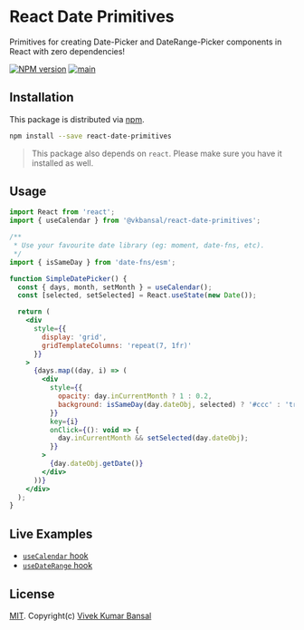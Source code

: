 # React Date Primitives

Primitives for creating Date-Picker and DateRange-Picker components in React with zero dependencies!

[![NPM version][npm-image]][npm-url]
[![main][gha-image]][gha-url]

## Installation

This package is distributed via [npm](https://www.npmjs.com/).

```bash
npm install --save react-date-primitives
```

> This package also depends on `react`. Please make sure you have it installed as well.

## Usage

```jsx
import React from 'react';
import { useCalendar } from '@vkbansal/react-date-primitives';

/**
 * Use your favourite date library (eg: moment, date-fns, etc).
 */
import { isSameDay } from 'date-fns/esm';

function SimpleDatePicker() {
  const { days, month, setMonth } = useCalendar();
  const [selected, setSelected] = React.useState(new Date());

  return (
    <div
      style={{
        display: 'grid',
        gridTemplateColumns: 'repeat(7, 1fr)'
      }}
    >
      {days.map((day, i) => (
        <div
          style={{
            opacity: day.inCurrentMonth ? 1 : 0.2,
            background: isSameDay(day.dateObj, selected) ? '#ccc' : 'transparent'
          }}
          key={i}
          onClick={(): void => {
            day.inCurrentMonth && setSelected(day.dateObj);
          }}
        >
          {day.dateObj.getDate()}
        </div>
      ))}
    </div>
  );
}
```

## Live Examples

- [`useCalendar` hook](https://codesandbox.io/s/github/vkbansal/react-date-primitives/tree/main/packages/example-use-calendar-hook)
- [`useDateRange` hook](https://codesandbox.io/s/github/vkbansal/react-date-primitives/tree/main/packages/example-use-daterange-hook)

## License

[MIT](./LICENSE.md). Copyright(c) [Vivek Kumar Bansal](http://vkbansal.me/)

[npm-url]: https://npmjs.org/package/@vkbansal/react-date-primitives
[npm-image]: https://img.shields.io/npm/v/@vkbansal/react-date-primitives.svg?style=flat-square
[gha-url]: https://github.com/vkbansal/react-date-primitives/actions/workflows/main.yml
[gha-image]: https://github.com/vkbansal/react-date-primitives/actions/workflows/main.yml/badge.svg

